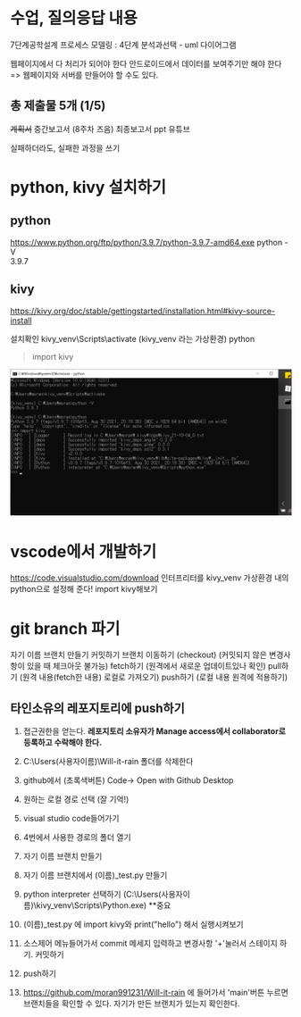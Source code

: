 # 수업, 질의응답 내용

7단계공학설계 프로세스 모델링
: 4단계 분석과선택 - uml 다이어그램

웹페이지에서 다 처리가 되어야 한다
안드로이드에서 데이터를 보여주기만 해야 한다
=> 웹페이지와 서버를 만들어야 할 수도 있다.

## 총 제출물 5개 (1/5)
~~계획서~~ 
중간보고서 (8주차 즈음) 
최종보고서 
ppt 
유튜브 

실패하더라도, 실패한 과정을 쓰기

# python, kivy 설치하기 
## python
https://www.python.org/ftp/python/3.9.7/python-3.9.7-amd64.exe
python -V  
3.9.7

## kivy
https://kivy.org/doc/stable/gettingstarted/installation.html#kivy-source-install

설치확인
kivy_venv\Scripts\activate (kivy_venv 라는 가상환경)
python
>import kivy



<img src="./python_kivy_installed.png" style="zoom:50%;" />


# vscode에서 개발하기
https://code.visualstudio.com/download
인터프리터를 kivy_venv 가상환경 내의 python으로 설정해 준다!
import kivy해보기

# git branch 파기
자기 이름 브랜치 만들기
커밋하기
브랜치 이동하기 (checkout) (커밋되지 않은 변경사항이 있을 때 체크아웃 불가능)
fetch하기 (원격에서 새로운 업데이트있나 확인)
pull하기 (원격 내용(fetch한 내용) 로컬로 가져오기)
push하기 (로컬 내용 원격에 적용하기)

## 타인소유의 레포지토리에 push하기
1. 접근권한을 얻는다. **레포지토리 소유자가 Manage access에서 collaborator로 등록하고 수락해야 한다.**

2. C:\Users\(사용자이름)\Will-it-rain 폴더를 삭제한다
3. github에서 (초록색버튼) Code-> Open with Github Desktop
4. 원하는 로컬 경로 선택 (잘 기억!)
5. visual studio code들어가기
6. 4번에서 사용한 경로의 폴더 열기
7. 자기 이름 브랜치 만들기
8. 자기 이름 브랜치에서 (이름)_test.py 만들기
9. python interpreter 선택하기 (C:\Users\(사용자이름)\kivy_venv\Scripts\Python.exe) **중요
10. (이름)_test.py 에 import kivy와 print("hello") 해서 실행시켜보기
11. 소스제어 메뉴들어가서 commit 메세지 입력하고 변경사항 '+'눌러서 스테이지 하기. 커밋하기
12. push하기
13. https://github.com/moran991231/Will-it-rain 에 들어가서 'main'버튼 누르면 브랜치들을 확인할 수 있다. 자기가 만든 브랜치가 있는지 확인한다.